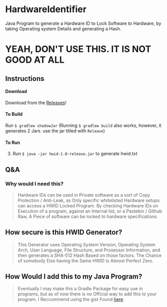 # HardwareIdentifier
 Java Program to generate a Hardware ID to Lock Software to Hardware, by taking Operating system Details and generating a Hash.
 
 # YEAH, DON'T USE THIS. IT IS NOT GOOD AT ALL
 
 ## Instructions
 
 #### Download
 
 Download from the [Releases](https://github.com/ToxicAven/HardwareIdentifier/releases)!
 
 #### To Build
 
 Run `$ gradlew shadowJar` (Running `$ gradlew build` also works, however, it generates 2 Jars. use the jar titled with `Release`)
 
 #### To Run
 
3. Run `$ java -jar hwid-1.0-release.jar` to generate hwid.txt

## Q&A

### Why would I need this?

> Hardware IDs can be used in Private software as a sort of Copy Protection / Anti-Leak, as Only specific whitelisted Hardware setups can access a HWID Locked Program. By checking Hardware IDs on Execution of a program, against an Internal list, or a Pastebin / Github Raw, A Piece of software can be locked to hardware specifications.

## How secure is this HWID Generator?

> This Generator uses Operating System Version, Operating System Arch, User Language, File Structure, and Prosessor Information, and then generates a SHA-512 Hash Based on those factors. The Chance of somebody Else having the Same HWID Is Almost Perfect Zero.

## How Would I add this to my Java Program?

> Eventually I may make this a Gradle Package for easy use in programs, but as of now there is no Official way to add this to your program. I Reccommend using the gist Found [here](https://gist.github.com/ToxicAven/99bfbde4e7eb1324da485fec1f69a51b).
